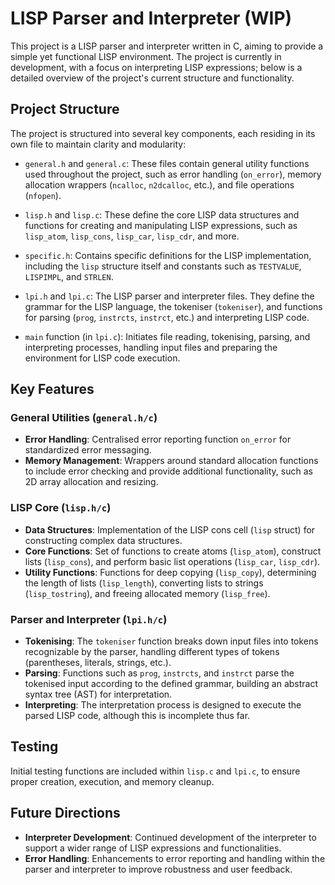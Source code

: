 # LISP Parser and Interpreter (WIP)

This project is a LISP parser and interpreter written in C, aiming to provide a simple yet functional LISP environment. The project is currently in development, with a focus on interpreting LISP expressions; below is a detailed overview of the project's current structure and functionality.

## Project Structure

The project is structured into several key components, each residing in its own file to maintain clarity and modularity:

- `general.h` and `general.c`: These files contain general utility functions used throughout the project, such as error handling (`on_error`), memory allocation wrappers (`ncalloc`, `n2dcalloc`, etc.), and file operations (`nfopen`).

- `lisp.h` and `lisp.c`: These define the core LISP data structures and functions for creating and manipulating LISP expressions, such as `lisp_atom`, `lisp_cons`, `lisp_car`, `lisp_cdr`, and more.

- `specific.h`: Contains specific definitions for the LISP implementation, including the `lisp` structure itself and constants such as `TESTVALUE`, `LISPIMPL`, and `STRLEN`.

- `lpi.h` and `lpi.c`: The LISP parser and interpreter files. They define the grammar for the LISP language, the tokeniser (`tokeniser`), and functions for parsing (`prog`, `instrcts`, `instrct`, etc.) and interpreting LISP code.

- `main` function (in `lpi.c`): Initiates file reading, tokenising, parsing, and interpreting processes, handling input files and preparing the environment for LISP code execution.

## Key Features

### General Utilities (`general.h/c`)

- **Error Handling**: Centralised error reporting function `on_error` for standardized error messaging.
- **Memory Management**: Wrappers around standard allocation functions to include error checking and provide additional functionality, such as 2D array allocation and resizing.

### LISP Core (`lisp.h/c`)

- **Data Structures**: Implementation of the LISP cons cell (`lisp` struct) for constructing complex data structures.
- **Core Functions**: Set of functions to create atoms (`lisp_atom`), construct lists (`lisp_cons`), and perform basic list operations (`lisp_car`, `lisp_cdr`).
- **Utility Functions**: Functions for deep copying (`lisp_copy`), determining the length of lists (`lisp_length`), converting lists to strings (`lisp_tostring`), and freeing allocated memory (`lisp_free`).

### Parser and Interpreter (`lpi.h/c`)

- **Tokenising**: The `tokeniser` function breaks down input files into tokens recognizable by the parser, handling different types of tokens (parentheses, literals, strings, etc.).
- **Parsing**: Functions such as `prog`, `instrcts`, and `instrct` parse the tokenised input according to the defined grammar, building an abstract syntax tree (AST) for interpretation.
- **Interpreting**: The interpretation process is designed to execute the parsed LISP code, although this is incomplete thus far.

## Testing

Initial testing functions are included within `lisp.c` and `lpi.c`, to ensure proper creation, execution, and memory cleanup.

## Future Directions

- **Interpreter Development**: Continued development of the interpreter to support a wider range of LISP expressions and functionalities.
- **Error Handling**: Enhancements to error reporting and handling within the parser and interpreter to improve robustness and user feedback.
